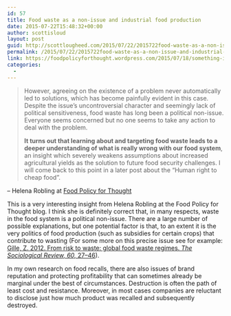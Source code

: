 ```yaml
---
id: 57
title: Food waste as a non-issue and industrial food production
date: 2015-07-22T15:48:32+00:00
author: scottisloud
layout: post
guid: http://scottlougheed.com/2015/07/22/2015722food-waste-as-a-non-issue-and-industrial-food-production/
permalink: /2015/07/22/2015722food-waste-as-a-non-issue-and-industrial-food-production/
link: https://foodpolicyforthought.wordpress.com/2015/07/18/something-is-happening-in-the-food-waste-business/
categories:
  - 
---
```

> However, agreeing on the existence of a problem never automatically led to solutions, which has become painfully evident in this case. Despite the issue’s uncontroversial character and seemingly lack of political sensitiveness, food waste has long been a political non-issue. Everyone seems concerned but no one seems to take any action to deal with the problem.
>
> **It turns out that learning about and targeting food waste leads to a deeper understanding of what is really wrong with our food system**, an insight which severely weakens assumptions about increased agricultural yields as the solution to future food security challenges. I will come back to this point in a later post about the “Human right to cheap food”.

– Helena Robling at [Food Policy for Thought](https://foodpolicyforthought.wordpress.com/2015/07/18/something-is-happening-in-the-food-waste-business/0)

This is a very interesting insight from Helena Robling at the Food Policy for Thought blog. I think she is definitely correct that, in many respects, waste in the food system is a political non-issue. There are a large number of possible explanations, but one potential factor&nbsp;is that, to an extent it is the very politics of food production (such as subsidies for certain crops) that contribute to wasting (For some more on this precise issue see for example: [Gille, Z. 2012. From risk to waste: global food waste regimes. _The Sociological Review, 60,_ 27–46](http://doi.org/10.1111/1467-954X.12036)).

In my own research on food recalls, there are also issues of brand reputation and protecting profitability that can sometimes already be marginal under the best of circumstances. Destruction is often the path of least cost and resistance. Moreover, in most cases companies are reluctant to disclose just how much product was recalled and subsequently destroyed.&nbsp;
